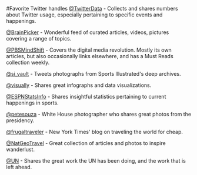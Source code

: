 #Favorite Twitter handles
[@TwitterData](twitter.com/TwitterData) - Collects and shares numbers about Twitter usage, especially pertaining to specific events and happenings.

[@BrainPicker](twitter.com/BrainPicker) - Wonderful feed of curated articles, videos, pictures covering a range of topics.

[@PBSMindShift](twitter.com/PBSMindShift) - Covers the digital media revolution. Mostly its own articles, but also occasionally links elsewhere, and has a Must Reads collection weekly.

[@si_vault](twitter.com/si_vault) - Tweets photographs from Sports Illustrated's deep archives.

[@visually](twitter.com/visually) - Shares great infographs and data visualizations.

[@ESPNStatsInfo](twitter.com/ESPNStatsInfo) - Shares insightful statistics pertaining to current happenings in sports.

[@petesouza](twitter.com/petesouza) - White House photographer who shares great photos from the presidency.

[@frugaltraveler](twitter.com/frugaltraveler) - New York Times' blog on traveling the world for cheap.

[@NatGeoTravel](twitter.com/NatGeoTravel) - Great collection of articles and photos to inspire wanderlust.

[@UN](twitter.com/UN) - Shares the great work the UN has been doing, and the work that is left ahead.
